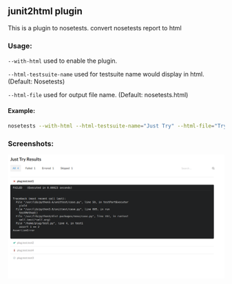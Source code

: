 ## junit2html plugin
This is a plugin to nosetests. convert nosetests report to html

### Usage:
`--with-html` used to enable the plugin.

`--html-testsuite-name` used for testsuite name would display in html. (Default: Nosetests)

`--html-file` used for output file name. (Default: nosetests.html)
#### Example:
```bash
nosetests --with-html --html-testsuite-name="Just Try" --html-file="Try.html" /your/path
```
### Screenshots:
![image](/images/try.png)

